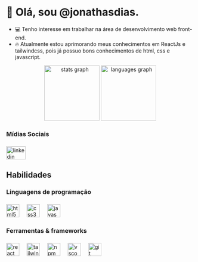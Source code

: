 # 👋 Olá, sou @jonathasdias.
  
- 💻 Tenho interesse em trabalhar na área de desenvolvimento web front-end.
- 🔥 Atualmente estou aprimorando meus conhecimentos em ReactJs e tailwindcss, pois já possuo bons conhecimentos de html, css e javascript.

<div align="center">
  <img src="https://github-readme-stats.vercel.app/api?username=jonathasdias&hide_title=false&hide_rank=false&show_icons=true&include_all_commits=true&count_private=true&disable_animations=false&theme=gotham&locale=en&hide_border=true&order=1" height="148" alt="stats graph"  />
  <img src="https://github-readme-stats.vercel.app/api/top-langs?username=jonathasdias&locale=pt-br&hide_title=false&layout=compact&card_width=320&langs_count=5&theme=gotham&hide_border=true&order=2" height="148" alt="languages graph"  />
</div>

<h3 align="left">Mídias Sociais</h3>

###

<div align="left">
  <a href="https://www.linkedin.com/in/jonathas-dias-400465307/?trk=opento_sprofile_topcard" target="_blank">
    <img src="https://raw.githubusercontent.com/maurodesouza/profile-readme-generator/master/src/assets/icons/social/linkedin/default.svg" width="52" height="35" alt="linkedin logo"  />
  </a>
</div>

###

<h2 align="left">Habilidades</h2>

<h3 align="left">Linguagens de programação</h3>

###

<div align="left">
  <img src="https://skillicons.dev/icons?i=html" height="35" alt="html5 logo"  />
  <img width="12" />
  <img src="https://skillicons.dev/icons?i=css" height="35" alt="css3 logo"  />
  <img width="12" />
  <img src="https://skillicons.dev/icons?i=js" height="35" alt="javascript logo"  />
</div>

###

<h3 align="left">Ferramentas & frameworks</h3>

###

<div align="left">
  <img src="https://skillicons.dev/icons?i=react" height="35" alt="react logo"  />
  <img width="12" />
  <img src="https://skillicons.dev/icons?i=tailwind" height="35" alt="tailwindcss logo"  />
  <img width="12" />
  <img src="https://cdn.simpleicons.org/npm/CB3837" height="35" alt="npm logo"  />
  <img width="12" />
  <img src="https://skillicons.dev/icons?i=vscode" height="35" alt="vscode logo"  />
  <img width="12" />
  <img src="https://skillicons.dev/icons?i=git" height="35" alt="git logo"  />
</div>

###
